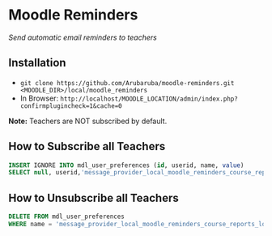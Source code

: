 # Moodle Reminders

_Send automatic email reminders to teachers_

## Installation

* `git clone https://github.com/Arubaruba/moodle-reminders.git <MOODLE_DIR>/local/moodle_reminders`
* In Browser: `http://localhost/MOODLE_LOCATION/admin/index.php?confirmplugincheck=1&cache=0`

__Note:__ Teachers are NOT subscribed by default. 

## How to Subscribe all Teachers
```sql
INSERT IGNORE INTO mdl_user_preferences (id, userid, name, value)
SELECT null, userid,'message_provider_local_moodle_reminders_course_reports_loggedoff', 'email' FROM mdl_role_assignments WHERE roleid = 3 OR roleid = 4
```

## How to Unsubscribe all Teachers

```sql
DELETE FROM mdl_user_preferences
WHERE name = 'message_provider_local_moodle_reminders_course_reports_loggedoff'
```
